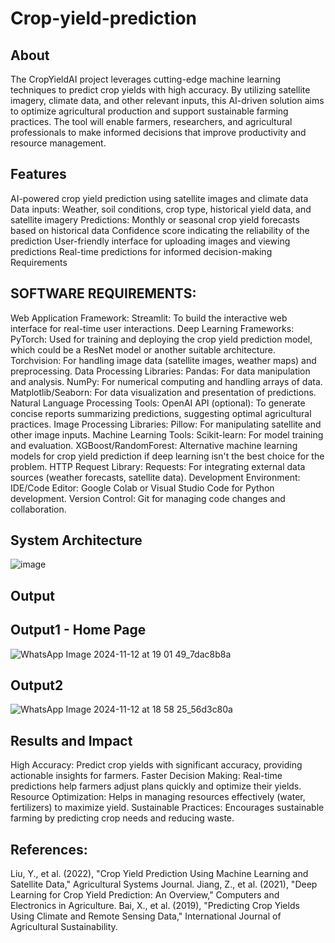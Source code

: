 # Crop-yield-prediction
## About
The CropYieldAI project leverages cutting-edge machine learning techniques to predict crop yields with high accuracy. By utilizing satellite imagery, climate data, and other relevant inputs, this AI-driven solution aims to optimize agricultural production and support sustainable farming practices. The tool will enable farmers, researchers, and agricultural professionals to make informed decisions that improve productivity and resource management.

## Features
AI-powered crop yield prediction using satellite images and climate data
Data inputs: Weather, soil conditions, crop type, historical yield data, and satellite imagery
Predictions: Monthly or seasonal crop yield forecasts based on historical data
Confidence score indicating the reliability of the prediction
User-friendly interface for uploading images and viewing predictions
Real-time predictions for informed decision-making
Requirements

## SOFTWARE REQUIREMENTS:
Web Application Framework:
Streamlit: To build the interactive web interface for real-time user interactions.
Deep Learning Frameworks:
PyTorch: Used for training and deploying the crop yield prediction model, which could be a ResNet model or another suitable architecture.
Torchvision: For handling image data (satellite images, weather maps) and preprocessing.
Data Processing Libraries:
Pandas: For data manipulation and analysis.
NumPy: For numerical computing and handling arrays of data.
Matplotlib/Seaborn: For data visualization and presentation of predictions.
Natural Language Processing Tools:
OpenAI API (optional): To generate concise reports summarizing predictions, suggesting optimal agricultural practices.
Image Processing Libraries:
Pillow: For manipulating satellite and other image inputs.
Machine Learning Tools:
Scikit-learn: For model training and evaluation.
XGBoost/RandomForest: Alternative machine learning models for crop yield prediction if deep learning isn't the best choice for the problem.
HTTP Request Library:
Requests: For integrating external data sources (weather forecasts, satellite data).
Development Environment:
IDE/Code Editor: Google Colab or Visual Studio Code for Python development.
Version Control: Git for managing code changes and collaboration.
## System Architecture
![image](https://github.com/user-attachments/assets/142c8d1f-0d40-433a-abeb-7cf34b651a24)
## Output
## Output1 - Home Page
![WhatsApp Image 2024-11-12 at 19 01 49_7dac8b8a](https://github.com/user-attachments/assets/6fc6230b-fb15-4137-b8fb-5e97e8d7b314)
## Output2
![WhatsApp Image 2024-11-12 at 18 58 25_56d3c80a](https://github.com/user-attachments/assets/63a1f4d8-f009-449e-931a-35986c42a5f2)

## Results and Impact
High Accuracy: Predict crop yields with significant accuracy, providing actionable insights for farmers.
Faster Decision Making: Real-time predictions help farmers adjust plans quickly and optimize their yields.
Resource Optimization: Helps in managing resources effectively (water, fertilizers) to maximize yield.
Sustainable Practices: Encourages sustainable farming by predicting crop needs and reducing waste.
## References:
Liu, Y., et al. (2022), "Crop Yield Prediction Using Machine Learning and Satellite Data," Agricultural Systems Journal.
Jiang, Z., et al. (2021), "Deep Learning for Crop Yield Prediction: An Overview," Computers and Electronics in Agriculture.
Bai, X., et al. (2019), "Predicting Crop Yields Using Climate and Remote Sensing Data," International Journal of Agricultural Sustainability.
